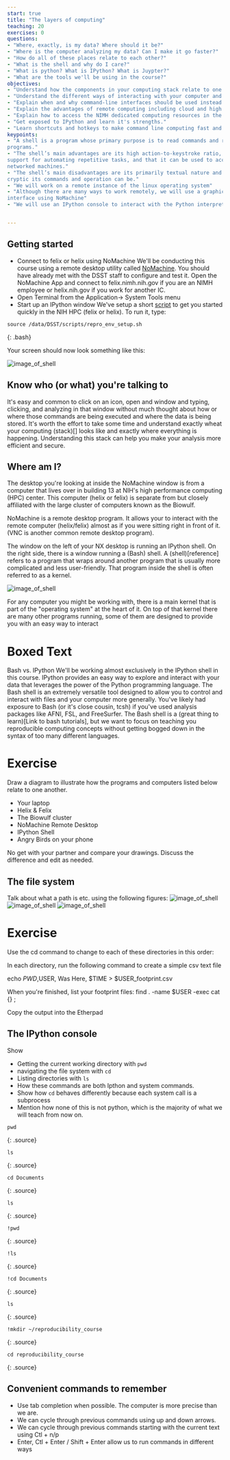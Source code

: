 ```yaml
---
start: true
title: "The layers of computing"
teaching: 20
exercises: 0
questions:
- "Where, exactly, is my data? Where should it be?"
- "Where is the computer analyzing my data? Can I make it go faster?"
- "How do all of these places relate to each other?"
- "What is the shell and why do I care?"
- "What is python? What is IPython? What is Juypter?"
- "What are the tools we'll be using in the course?"
objectives:
- "Understand how the components in your computing stack relate to one another"
- "Understand the different ways of interacting with your computer and what the pros and cons are"
- "Explain when and why command-line interfaces should be used instead of graphical interfaces."
- "Explain the advantages of remote computing including cloud and high performance computing."
- "Explain how to access the NIMH dedicated computing resources in the most convenient manner."
- "Get exposed to IPython and learn it's strengths."
- "Learn shortcuts and hotkeys to make command line computing fast and efficient"
keypoints:
- "A shell is a program whose primary purpose is to read commands and run other
programs."
- "The shell’s main advantages are its high action-to-keystroke ratio, its
support for automating repetitive tasks, and that it can be used to access
networked machines."
- "The shell’s main disadvantages are its primarily textual nature and how
cryptic its commands and operation can be."
- "We will work on a remote instance of the linux operating system"
- "Although there are many ways to work remotely, we will use a graphical
interface using NoMachine"
- "We will use an IPython console to interact with the Python interpretter"


---
```


## Getting started

* Connect to felix or helix using NoMachine
We'll be conducting this course using a remote desktop utility called [NoMachine](http://www.nomachine.com). You should have already met with the DSST staff to configure and test it. Open the NoMachine App and connect to felix.nimh.nih.gov if you are an NIMH employee or helix.nih.gov if you work for another IC.
* Open Terminal from the Application-> System Tools menu
* Start up an IPython window
We've setup a short [script]() to get you started quickly in the NIH HPC (felix or helix). To run it, type:

~~~
source /data/DSST/scripts/repro_env_setup.sh
~~~
{: .bash}

Your screen should now look something like this:

![image_of_shell](../fig/HPC_desktop.png)

## Know who (or what) you're talking to

It's easy and common to click on an icon, open and window and typing, clicking, and analyzing in that window without much thought about how or where those commands are being executed and where the data is being stored. It's worth the effort to take some time and understand exactly wheat your computing (stack)[] looks like and exactly where everything is happening. Understanding this stack can help you make your analysis more efficient and secure.

## Where am I?

The desktop you're looking at inside the NoMachine window is from a computer that lives over in building 13 at NIH's high performance computing (HPC) center. This computer (helix or felix) is separate from but closely affiliated with the large cluster of computers known as the Biowulf.

NoMachine is a remote desktop program. It allows your to interact with the remote computer (helix/felix) almost as if you were sitting right in front of it. (VNC is another common remote desktop program).

The window on the left of your NX desktop is running an IPython shell. On the right side, there is a window running a (Bash) shell. A (shell)[reference] refers to a program that wraps around another program that is usually more complicated and less user-friendly. That program inside the shell is often referred to as a kernel.

![image_of_shell](../fig/layers_of_computing.png)

For any computer you might be working with, there is a main kernel that is part of the "operating system" at the heart of it.  On top of that kernel there are many other programs running, some of them are designed to provide you with an easy way to interact

# Boxed Text
Bash vs. IPython
We'll be working almost exclusively in the IPython shell in this course. IPython provides an easy way to explore and interact with your data that leverages the power of the Python programming language. The Bash shell is an extremely versatile tool designed to allow you to control and interact with files and your computer more generally. You've likely had exposure to Bash (or it's close cousin, tcsh) if you've used analysis packages like AFNI, FSL, and FreeSurfer. The Bash shell is a (great thing to learn)[Link to bash tutorials], but we want to focus on teaching you reproducible computing concepts without getting bogged down in the syntax of too many different languages.

# Exercise

Draw a diagram to illustrate how the programs and computers listed below relate to one another.

* Your laptop
* Helix & Felix
* The Biowulf cluster
* NoMachine Remote Desktop
* IPython Shell
* Angry Birds on your phone

No get with your partner and compare your drawings. Discuss the difference and edit as needed.



##  The file system
Talk about what a path is etc. using the following figures:
![image_of_shell](../fig/file_system_1.png)
![image_of_shell](../fig/file_system_2.png)
![image_of_shell](../fig/file_system_3.png)

# Exercise

Use the cd command to change to each of these directories in this order:

In each directory, run the following command to create a simple csv text file

echo $PWD,$USER, Was Here, $TIME > $USER_footprint.csv

When you're finished, list your footprint files:
find . -name $USER -exec cat {} \;

Copy the output into the Etherpad


## The IPython console
Show

*  Getting the current working directory with `pwd`
*  navigating the file system with `cd`
*  Listing directories with `ls`
*  How these commands are both Ipthon and system commands.
*  Show how `cd`  behaves differently because each system call is a subprocess
*  Mention how none of this is not python, which is the majority of what we will
teach from now on.

~~~
pwd
~~~
{: .source}
~~~
ls
~~~
{: .source}
~~~
cd Documents
~~~
{: .source}
~~~
ls
~~~
{: .source}
~~~
!pwd
~~~
{: .source}
~~~
!ls
~~~
{: .source}
~~~
!cd Documents
~~~
{: .source}
~~~
ls
~~~
{: .source}
~~~
!mkdir ~/reproducibility_course
~~~
{: .source}
~~~
cd reproducibility_course
~~~
{: .source}



## Convenient commands to remember

*   Use tab completion when possible. The computer is more precise than we are.
*   We can cycle through previous commands using up and down arrows.
*   We can cycle through previous commands starting with the current text using
Ctl + n/p
*   Enter,  Ctl + Enter / Shift + Enter allow us to run commands in different
ways
